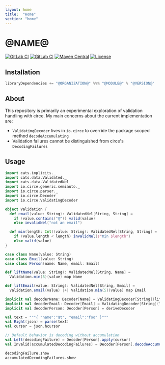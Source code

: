 ```yaml
---
layout: home
title:  "Home"
section: "home"
---
```


# @NAME@

[![GitLab CI](https://gitlab.com/taig-github/circe-validation/badges/master/pipeline.svg?style=flat-square)](https://gitlab.com/taig-github/circe-validation/pipelines)
[![GitLab CI](https://gitlab.com/taig-github/circe-validation/badges/master/coverage.svg?style=flat-square)](https://circe-validation.taig.io/coverage)
[![Maven Central](https://img.shields.io/maven-central/v/io.taig/circe-validation_2.13.svg?style=flat-square)](https://search.maven.org/search?q=g:io.taig%20AND%20a:circe-validation)
[![License](https://img.shields.io/github/license/taig/circe-validation?style=flat-square)](LICENSE)

## Installation


```scala
libraryDependencies += "@ORGANIZATION@" %%% "@MODULE@" % "@VERSION@"
```

## About

This repository is primarily an experimental exploration of validation handling with circe. My main concerns about the current implementation are:

 * `ValidatingDecoder` lives in `io.circe` to override the package scoped method `decodeAccumulating`
 * Validation failures cannot be distinguished from circe's `DecodingFailures`

## Usage

```scala mdoc:silent
import cats.implicits._
import cats.data.Validated._
import cats.data.ValidatedNel
import io.circe.generic.semiauto._
import io.circe.parser._
import io.circe.Decoder
import io.circe.ValidatingDecoder

object Validation {
  def email(value: String): ValidatedNel[String, String] =
    if (value.contains("@")) valid(value)
    else invalidNel("not an email")

  def min(length: Int)(value: String): ValidatedNel[String, String] =
    if (value.length < length) invalidNel(s"min $length")
    else valid(value)
}

case class Name(value: String)
case class Email(value: String)
case class Person(name: Name, email: Email)

def liftName(value: String): ValidatedNel[String, Name] =
  Validation.min(3)(value) map Name

def liftEmail(value: String): ValidatedNel[String, Email] =
  Validation.email(value) |+| Validation.min(5)(value) map Email

implicit val decoderName: Decoder[Name] = ValidatingDecoder[String](liftName)
implicit val decoderEmail: Decoder[Email] = ValidatingDecoder[String](liftEmail)
implicit val decoderPerson: Decoder[Person] = deriveDecoder

val text = """{ "name":"Qt", "email":"foo" }"""
val Right(json) = parse(text)
val cursor = json.hcursor

// Default behavior is decoding without accumulation
val Left(decodingFailure) = Decoder[Person].apply(cursor)
val Invalid(accumulatedDecodingFailures) = Decoder[Person].decodeAccumulating(cursor)
```

```scala mdoc
decodingFailure.show
accumulatedDecodingFailures.show
```